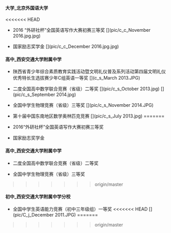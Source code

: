 #### 大学_北京外国语大学
<<<<<<< HEAD
- 2016 “外研社杯”全国英语写作大赛初赛三等奖
[](pic/c_c_November 2016.jpg.jpg)

- 国家励志奖学金
[](pic/c_c_December 2016.jpg.jpg)


#### 高中_西安交通大学附属中学
- 陕西省青少年综合素质教育实践活动暨文明礼仪普及系列活动第四届文明礼仪优秀特长生选拔赛少年C组英语一等奖
[](c_s_March 2013.JPG)

- 二度全国高中数学联合竞赛（省级）二等奖
[](pic/c_s_October 2013.jpg)
[](pic/c_s_September 2014.jpg)

- 全国中学生物理竞赛（省级）三等奖
[](pic/c_s_November 2014.JPG)

- 第十届中国东南地区数学奥林匹克竞赛
[](pic/c_s_July 2013.jpg)
=======
- 2016“外研社杯”全国英语写作大赛初赛三等奖
[](pic/.jpg)

- 国家励志奖学金
[](pic/.jpg)

#### 高中_西安交通大学附属中学
- 二度全国高中数学联合竞赛（省级）二等奖
[](pic/.jpg)
[](pic/.jpg)

- 全国中学生物理竞赛（省级）三等奖
[](pic/.jpg)

>>>>>>> origin/master


#### 初中_西安交通大学附属中学分校
- 全国中学生英语能力竞赛（初中三年级组）一等奖
<<<<<<< HEAD
[](pic/C_j_December 2011.JPG)
=======
[](pic/.jpg)
>>>>>>> origin/master

